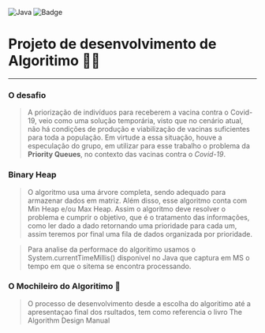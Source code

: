 ![Java](https://img.shields.io/badge/Java-ED8B00?style=for-the-badge&logo=java&logoColor=white)
![Badge](https://img.shields.io/github/license/Matheuszl/match-simulator-Valorant?style=for-the-badge)


# Projeto de desenvolvimento de Algoritimo 👨‍💻
****

### O desafio 
> A priorização de indivíduos para receberem a vacina contra o Covid-19, veio como uma solução temporária, visto que no cenário atual, não há condições de produção e viabilização de vacinas suficientes para toda a população. Em virtude a essa situação, houve a especulação do grupo, em utilizar para esse trabalho o problema da **Priority Queues**, no contexto das vacinas contra o _Covid-19_.

### Binary Heap
	
> O algoritmo usa uma árvore completa, sendo adequado para armazenar dados em matriz. Além disso, esse algoritmo conta com Min Heap e/ou Max Heap. Assim o algoritmo deve resolver o problema e cumprir o objetivo, que é o tratamento das informações, como ler dado a dado retornando uma prioridade para cada um, assim teremos por final uma fila de dados organizada por prioridade.

> Para analise da performace do algoritimo usamos o System.currentTimeMillis() disponivel no Java que captura em MS o tempo em que o sitema se encontra processando.


### O Mochileiro do Algoritimo 💼

> O processo de desenvolvimento desde a escolha do algoritimo até a apresentaçao final dos rsultados, tem como referencia o livro The Algorithm Design Manual


